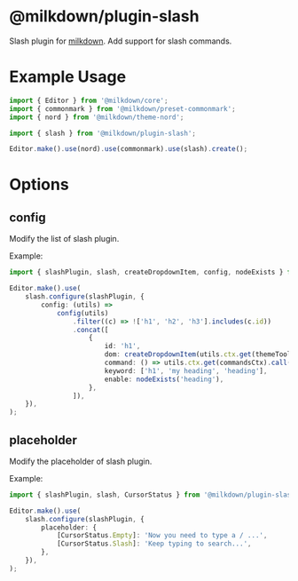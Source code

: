 # @milkdown/plugin-slash

Slash plugin for [milkdown](https://saul-mirone.github.io/milkdown/).
Add support for slash commands.

# Example Usage

```typescript
import { Editor } from '@milkdown/core';
import { commonmark } from '@milkdown/preset-commonmark';
import { nord } from '@milkdown/theme-nord';

import { slash } from '@milkdown/plugin-slash';

Editor.make().use(nord).use(commonmark).use(slash).create();
```

# Options

## config

Modify the list of slash plugin.

Example:

```typescript
import { slashPlugin, slash, createDropdownItem, config, nodeExists } from '@milkdown/plugin-slash';

Editor.make().use(
    slash.configure(slashPlugin, {
        config: (utils) =>
            config(utils)
                .filter((c) => !['h1', 'h2', 'h3'].includes(c.id))
                .concat([
                    {
                        id: 'h1',
                        dom: createDropdownItem(utils.ctx.get(themeToolCtx), 'My Heading Tips', 'h1'),
                        command: () => utils.ctx.get(commandsCtx).call(TurnIntoHeading),
                        keyword: ['h1', 'my heading', 'heading'],
                        enable: nodeExists('heading'),
                    },
                ]),
    }),
);
```

## placeholder

Modify the placeholder of slash plugin.

Example:

```typescript
import { slashPlugin, slash, CursorStatus } from '@milkdown/plugin-slash';

Editor.make().use(
    slash.configure(slashPlugin, {
        placeholder: {
            [CursorStatus.Empty]: 'Now you need to type a / ...',
            [CursorStatus.Slash]: 'Keep typing to search...',
        },
    }),
);
```
